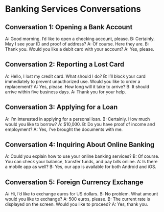 # Banking Services Conversations

## Conversation 1: Opening a Bank Account
A: Good morning. I’d like to open a checking account, please.
B: Certainly. May I see your ID and proof of address?
A: Of course. Here they are.
B: Thank you. Would you like a debit card with your account?
A: Yes, please.

## Conversation 2: Reporting a Lost Card
A: Hello, I lost my credit card. What should I do?
B: I’ll block your card immediately to prevent unauthorized use. Would you like to order a replacement?
A: Yes, please. How long will it take to arrive?
B: It should arrive within five business days.
A: Thank you for your help.

## Conversation 3: Applying for a Loan
A: I’m interested in applying for a personal loan.
B: Certainly. How much would you like to borrow?
A: $10,000.
B: Do you have proof of income and employment?
A: Yes, I’ve brought the documents with me.

## Conversation 4: Inquiring About Online Banking
A: Could you explain how to use your online banking services?
B: Of course. You can check your balance, transfer funds, and pay bills online.
A: Is there a mobile app as well?
B: Yes, our app is available for both Android and iOS.

## Conversation 5: Foreign Currency Exchange
A: Hi, I’d like to exchange euros for US dollars.
B: No problem. What amount would you like to exchange?
A: 500 euros, please.
B: The current rate is displayed on the screen. Would you like to proceed?
A: Yes, thank you.